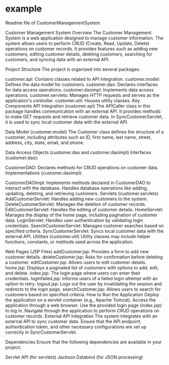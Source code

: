 # example
Readme file of CustomerManagementSystem



Customer Management System
Overview
The Customer Management System is a web application designed to manage customer information. The system allows users to perform CRUD (Create, Read, Update, Delete) operations on customer records. It provides features such as adding new customers, editing customer details, deleting customers, searching for customers, and syncing data with an external API.

Project Structure
The project is organized into several packages:

customer.api: Contains classes related to API integration.
customer.model: Defines the data model for customers.
customer.dao: Declares interfaces for data access operations.
customer.daoimpl: Implements data access operations.
customer.servlets: Manages HTTP requests and serves as the application's controller.
customer.util: Houses utility classes.
Key Components
API Integration (customer.api)
The APICaller class in this package handles communication with an external API. It provides methods to make GET requests and retrieve customer data. In SyncCustomerServlet, it is used to sync local customer data with the external API.

Data Model (customer.model)
The Customer class defines the structure of a customer, including attributes such as ID, first name, last name, street, address, city, state, email, and phone.

Data Access Objects (customer.dao and customer.daoimpl)
Interfaces (customer.dao):

CustomerDAO: Declares methods for CRUD operations on customer data.
Implementations (customer.daoimpl):

CustomerDAOImpl: Implements methods declared in CustomerDAO to interact with the database. Handles database operations like adding, updating, deleting, and retrieving customers.
Servlets (customer.servlets)
AddCustomerServlet: Handles adding new customers to the system.
DeleteCustomerServlet: Manages the deletion of customer records.
EditCustomerServlet: Handles the editing of customer details.
HomeServlet: Manages the display of the home page, including pagination of customer data.
LoginServlet: Handles user authentication by validating login credentials.
SearchCustomerServlet: Manages customer searches based on specified criteria.
SyncCustomerServlet: Syncs local customer data with the external API.
Utilities (customer.util)
Utility classes may include helper functions, constants, or methods used across the application.

Web Pages (JSP Files)
addCustomer.jsp: Provides a form to add new customer details.
deleteCustomer.jsp: Asks for confirmation before deleting a customer.
editCustomer.jsp: Allows users to edit customer details.
home.jsp: Displays a paginated list of customers with options to add, edit, and delete.
index.jsp: The login page where users can enter their credentials.
loginfailed.jsp: Informs users of a failed login attempt with an option to retry.
logout.jsp: Logs out the user by invalidating the session and redirects to the login page.
searchCustomer.jsp: Allows users to search for customers based on specified criteria.
How to Run the Application
Deploy the application on a servlet container (e.g., Apache Tomcat).
Access the application through a web browser.
Use the provided login page (index.jsp) to log in.
Navigate through the application to perform CRUD operations on customer records.
External API Integration
The system integrates with an external API to sync customer data. Ensure that the API endpoint, authentication token, and other necessary configurations are set up correctly in SyncCustomerServlet.

Dependencies
Ensure that the following dependencies are available in your project:

Servlet API (for servlets)
Jackson Databind (for JSON processing)
